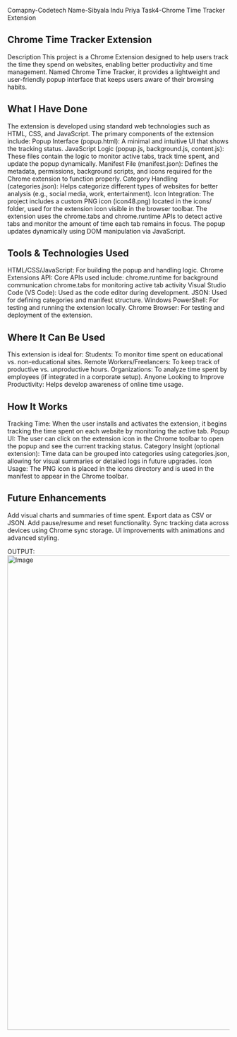 Comapny-Codetech
Name-Sibyala Indu Priya
Task4-Chrome Time Tracker Extension
## Chrome Time Tracker Extension
Description
This project is a Chrome Extension designed to help users track the time they spend on websites, enabling better productivity and time management. Named Chrome Time Tracker, it provides a lightweight and user-friendly popup interface that keeps users aware of their browsing habits.
## What I Have Done
The extension is developed using standard web technologies such as HTML, CSS, and JavaScript. The primary components of the extension include:
Popup Interface (popup.html): A minimal and intuitive UI that shows the tracking status.
JavaScript Logic (popup.js, background.js, content.js): These files contain the logic to monitor active tabs, track time spent, and update the popup dynamically.
Manifest File (manifest.json): Defines the metadata, permissions, background scripts, and icons required for the Chrome extension to function properly.
Category Handling (categories.json): Helps categorize different types of websites for better analysis (e.g., social media, work, entertainment).
Icon Integration: The project includes a custom PNG icon (icon48.png) located in the icons/ folder, used for the extension icon visible in the browser toolbar.
The extension uses the chrome.tabs and chrome.runtime APIs to detect active tabs and monitor the amount of time each tab remains in focus. The popup updates dynamically using DOM manipulation via JavaScript.

## Tools & Technologies Used
HTML/CSS/JavaScript: For building the popup and handling logic.
Chrome Extensions API: Core APIs used include:
chrome.runtime for background communication
chrome.tabs for monitoring active tab activity
Visual Studio Code (VS Code): Used as the code editor during development.
JSON: Used for defining categories and manifest structure.
Windows PowerShell: For testing and running the extension locally.
Chrome Browser: For testing and deployment of the extension.

## Where It Can Be Used
This extension is ideal for:
Students: To monitor time spent on educational vs. non-educational sites.
Remote Workers/Freelancers: To keep track of productive vs. unproductive hours.
Organizations: To analyze time spent by employees (if integrated in a corporate setup).
Anyone Looking to Improve Productivity: Helps develop awareness of online time usage.

## How It Works
Tracking Time: When the user installs and activates the extension, it begins tracking the time spent on each website by monitoring the active tab.
Popup UI: The user can click on the extension icon in the Chrome toolbar to open the popup and see the current tracking status.
Category Insight (optional extension): Time data can be grouped into categories using categories.json, allowing for visual summaries or detailed logs in future upgrades.
Icon Usage: The PNG icon is placed in the icons directory and is used in the manifest to appear in the Chrome toolbar.

## Future Enhancements
Add visual charts and summaries of time spent.
Export data as CSV or JSON.
Add pause/resume and reset functionality.
Sync tracking data across devices using Chrome sync storage.
UI improvements with animations and advanced styling.











OUTPUT:
<img width="1919" height="1076" alt="Image" src="https://github.com/user-attachments/assets/6a2cbc73-e25d-4f13-8eae-d24f5ce07b3d" />
